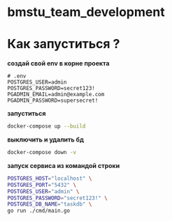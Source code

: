 # bmstu_team_development

# Как запуститься ? 

**создай свой env в корне проекта**

```env
# .env
POSTGRES_USER=admin
POSTGRES_PASSWORD=secret123!
PGADMIN_EMAIL=admin@example.com
PGADMIN_PASSWORD=supersecret!
```

**запуститься** 
```bash 
docker-compose up --build
```

**выключить и удалить бд**
```bash 
docker-compose down -v
```

**запуск сервиса из командой строки**
```bash
POSTGRES_HOST="localhost" \
POSTGRES_PORT="5432" \
POSTGRES_USER="admin" \
POSTGRES_PASSWORD="secret123!" \
POSTGRES_DB_NAME="taskdb" \
go run ./cmd/main.go
```